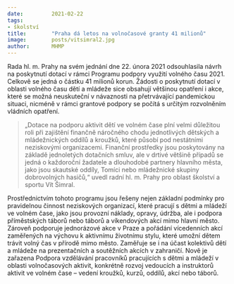 ```yaml
---
date:         2021-02-22
tags:         
- školství
title:        "Praha dá letos na volnočasové granty 41 milionů"
image: 	      posts/vitsimral2.jpg
author:       MHMP
---
```


Rada hl. m. Prahy na svém jednání dne 22. února 2021 odsouhlasila návrh na poskytnutí dotací v rámci Programu podpory využití volného času 2021. Celkově se jedná o částku 41 milionů korun. Žádosti o poskytnutí dotací v oblasti volného času dětí a mládeže sice obsahují většinou opatření i akce, které se možná neuskuteční v návaznosti na přetrvávající pandemickou situaci, nicméně v rámci grantové podpory se počítá s určitým rozvolněním vládních opatření.

> „Dotace na podporu aktivit dětí ve volném čase plní velmi důležitou roli při zajištění finančně náročného chodu jednotlivých dětských a mládežnických oddílů a kroužků, které působí pod nestátními neziskovými organizacemi. Finanční prostředky jsou poskytovány na základě jednoletých dotačních smluv, ale v drtivé většině případů se jedná o každoroční žadatele a dlouhodobé partnery hlavního města, jako jsou skautské oddíly, Tomíci nebo mládežnické skupiny dobrovolných hasičů,“ uvedl radní hl. m. Prahy pro oblast školství a sportu Vít Šimral.

Prostřednictvím tohoto programu jsou řešeny nejen základní podmínky pro pravidelnou činnost neziskových organizací, které pracují s dětmi a mládeží ve volném čase, jako jsou provozní náklady, opravy, údržba, ale i podpora příměstských táborů nebo táborů a víkendových akcí mimo hlavní město. Zároveň podporuje jednorázové akce v Praze a pořádání vícedenních akcí zaměřených na výchovu k aktivnímu životnímu stylu, které umožní dětem trávit volný čas v přírodě mimo město. Zaměřuje se i na účast kolektivů dětí a mládeže na prezentačních a soutěžních akcích v zahraničí. Nově je zařazena Podpora vzdělávání pracovníků pracujících s dětmi a mládeží v oblasti volnočasových aktivit, konkrétně rozvoj vedoucích a instruktorů aktivit ve volném čase – vedení kroužků, kurzů, oddílů, akcí nebo táborů.
